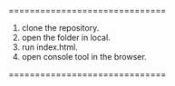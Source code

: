==============================

1. clone the repository.
2. open the folder in local.
3. run index.html.
4. open console tool in the browser.

==============================